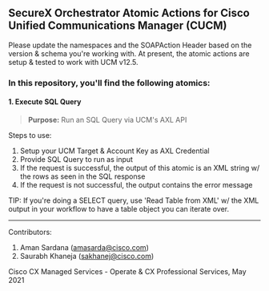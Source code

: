 ## SecureX Orchestrator Atomic Actions for Cisco Unified Communications Manager (CUCM)

Please update the namespaces and the SOAPAction Header based on the version & schema you're working with. At present, the atomic actions are setup & tested to work with UCM v12.5.

### In this repository, you'll find the following atomics:

#### 1. Execute SQL Query

> **Purpose:** Run an SQL Query via UCM's AXL API

Steps to use:
1. Setup your UCM Target & Account Key as AXL Credential
2. Provide SQL Query to run as input
3. If the request is successful, the output of this atomic is an XML string w/ the rows as seen in the SQL response
4. If the request is not successful, the output contains the error message

TIP: If you're doing a SELECT query, use 'Read Table from XML' w/ the XML output in your workflow to have a table object you can iterate over.


---

Contributors:

1. Aman Sardana (amasarda@cisco.com)
2. Saurabh Khaneja (sakhanej@cisco.com)

Cisco CX Managed Services - Operate &amp; CX Professional Services, May 2021
